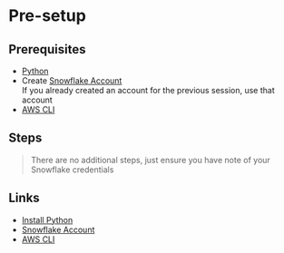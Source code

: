 # Pre-setup

## Prerequisites

* [Python][install_python]
* Create [Snowflake Account][snowflake_register] \
  If you already created an account for the previous session, use that account
* [AWS CLI][aws_cli]

## Steps

>There are no additional steps, just ensure you have note of your Snowflake credentials

## Links

* [Install Python][install_python]
* [Snowflake Account][snowflake_register]
* [AWS CLI][aws_cli]

[install_python]: https://www.python.org/downloads/
[snowflake_register]: https://signup.snowflake.com/
[aws_cli]: https://docs.aws.amazon.com/cli/latest/userguide/getting-started-install.html
